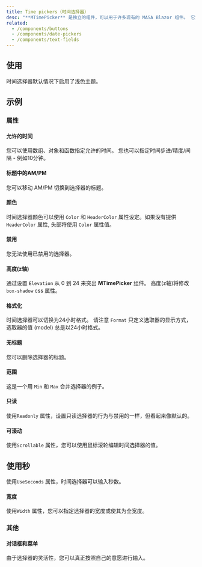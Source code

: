 ```yaml
---
title: Time pickers（时间选择器）
desc: "**MTimePicker** 是独立的组件，可以用于许多现有的 MASA Blazor 组件。 它为用户提供了选择时间的视觉表现。"
related:
  - /components/buttons
  - /components/date-pickers
  - /components/text-fields
---
```


## 使用

时间选择器默认情况下启用了浅色主题。

<time-pickers-usage></time-pickers-usage>

## 示例

### 属性

#### 允许的时间

您可以使用数组、对象和函数指定允许的时间。 您也可以指定时间步进/精度/间隔 - 例如10分钟。

<masa-example file="Examples.time_pickers.AllowedTimes"></masa-example>

#### 标题中的AM/PM

您可以移动 AM/PM 切换到选择器的标题。

<masa-example file="Examples.time_pickers.AMPMInTitle"></masa-example>

#### 颜色

时间选择器颜色可以使用 `Color` 和 `HeaderColor` 属性设定。如果没有提供 `HeaderColor` 属性, 头部将使用 `Color` 属性值。

<masa-example file="Examples.time_pickers.Colors"></masa-example>

#### 禁用

您无法使用已禁用的选择器。

<masa-example file="Examples.time_pickers.Disabled"></masa-example>

#### 高度(z轴)

通过设置 `Elevation` 从 0 到 24 来突出 **MTimePicker** 组件。 高度(z轴)将修改 `box-shadow` css 属性。

<masa-example file="Examples.time_pickers.Elevation"></masa-example>

#### 格式化

时间选择器可以切换为24小时格式。 请注意 `Format` 只定义选取器的显示方式，选取器的值 (model) 总是以24小时格式。

<masa-example file="Examples.time_pickers.Format"></masa-example>

#### 无标题

您可以删除选择器的标题。

<masa-example file="Examples.time_pickers.NoTitle"></masa-example>

#### 范围

这是一个用 `Min` 和 `Max` 合并选择器的例子。

<masa-example file="Examples.time_pickers.Range"></masa-example>

#### 只读

使用`Readonly` 属性，设置只读选择器的行为与禁用的一样，但看起来像默认的。

<masa-example file="Examples.time_pickers.Readonly"></masa-example>

#### 可滚动

使用`Scrollable` 属性，您可以使用鼠标滚轮编辑时间选择器的值。

<masa-example file="Examples.time_pickers.Scrollable"></masa-example>

## 使用秒

使用`UseSeconds` 属性，时间选择器可以输入秒数。

<masa-example file="Examples.time_pickers.UseSeconds"></masa-example>

#### 宽度

使用`Width` 属性，您可以指定选择器的宽度或使其为全宽度。

<masa-example file="Examples.time_pickers.Width"></masa-example>

### 其他

#### 对话框和菜单

由于选择器的灵活性，您可以真正按照自己的意愿进行输入。

<masa-example file="Examples.time_pickers.DialogAndMenu"></masa-example>
